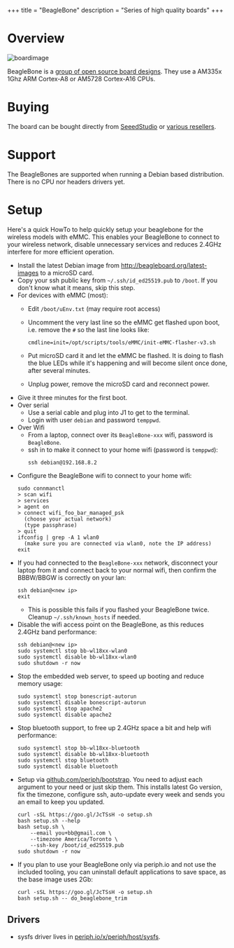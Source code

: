 +++
title = "BeagleBone"
description = "Series of high quality boards"
+++

# Overview

![boardimage](/img/beaglebone-green-wireless.jpg)

BeagleBone is a [group of open source board
designs](https://beagleboard.org/boards). They use a AM335x 1Ghz ARM Cortex-A8
or AM5728 Cortex-A16 CPUs.


# Buying

The board can be bought directly from
[SeeedStudio](https://www.seeedstudio.com/category/Beaglebone-c-8.html) or
[various resellers](https://beagleboard.org/boards).


# Support

The BeagleBones are supported when running a Debian based distribution. There is
no CPU nor headers drivers yet.


# Setup

Here's a quick HowTo to help quickly setup your beaglebone for the wireless
models with eMMC. This enables your BeagleBone to connect to your wireless
network, disable unnecessary services and reduces 2.4GHz interfere for more
efficient operation.

- Install the latest Debian image from http://beagleboard.org/latest-images to
  a microSD card.
- Copy your ssh public key from `~/.ssh/id_ed25519.pub` to `/boot`. If you don't
  know what it means, skip this step.
- For devices with eMMC (most):
  - Edit `/boot/uEnv.txt` (may require root access)
  - Uncomment the very last line so the eMMC get flashed upon boot, i.e. remove
    the `#` so the last line looks like:

    ```
    cmdline=init=/opt/scripts/tools/eMMC/init-eMMC-flasher-v3.sh
    ```
  - Put microSD card it and let the eMMC be flashed. It is doing to flash the
    blue LEDs while it's happening and will become silent once done, after
    several minutes.
  - Unplug power, remove the microSD card and reconnect power.
- Give it three minutes for the first boot.
- Over serial
  - Use a serial cable and plug into J1 to get to the terminal.
  - Login with user `debian` and password `temppwd`.
- Over Wifi
  - From a laptop, connect over its `BeagleBone-xxx` wifi, password is
    `BeagleBone`.
  - ssh in to make it connect to your home wifi (password is `temppwd`):
    ```
    ssh debian@192.168.8.2
    ```
- Configure the BeagleBone wifi to connect to your home wifi:
    ```
    sudo connmanctl
    > scan wifi
    > services
    > agent on
    > connect wifi_foo_bar_managed_psk
      (choose your actual network)
      (type passphrase)
    > quit
    ifconfig | grep -A 1 wlan0
      (make sure you are connected via wlan0, note the IP address)
    exit
    ```
- If you had connected to the `BeagleBone-xxx` network, disconnect your laptop
  from it and connect back to your normal wifi, then confirm the BBBW/BBGW is
  correctly on your lan:
    ```
    ssh debian@<new ip>
    exit
    ```
  - This is possible this fails if you flashed your BeagleBone twice. Cleanup
    `~/.ssh/known_hosts` if needed.
- Disable the wifi access point on the BeagleBone, as this reduces 2.4GHz band
  performance:
    ```
    ssh debian@<new ip>
    sudo systemctl stop bb-wl18xx-wlan0
    sudo systemctl disable bb-wl18xx-wlan0
    sudo shutdown -r now
    ```
- Stop the embedded web server, to speed up booting and reduce memory usage:
    ```
    sudo systemctl stop bonescript-autorun
    sudo systemctl disable bonescript-autorun
    sudo systemctl stop apache2
    sudo systemctl disable apache2
    ```
- Stop bluetooth support, to free up 2.4GHz space a bit and help wifi
  performance:
    ```
    sudo systemctl stop bb-wl18xx-bluetooth
    sudo systemctl disable bb-wl18xx-bluetooth
    sudo systemctl stop bluetooth
    sudo systemctl disable bluetooth
    ```
- Setup via [github.com/periph/bootstrap](https://github.com/periph/bootstrap).
  You need to adjust each argument to your need or just skip them. This installs
  latest Go version, fix the timezone, configure ssh, auto-update every week and
  sends you an email to keep you updated.
    ```
    curl -sSL https://goo.gl/JcTSsH -o setup.sh
    bash setup.sh --help
    bash setup.sh \
        --email you+bb@gmail.com \
        --timezone America/Toronto \
        --ssh-key /boot/id_ed25519.pub
    sudo shutdown -r now
    ```
- If you plan to use your BeagleBone only via periph.io and not use the included
  tooling, you can uninstall default applications to save space, as the base
  image uses 2Gb:
    ```
    curl -sSL https://goo.gl/JcTSsH -o setup.sh
    bash setup.sh -- do_beaglebone_trim
    ```


## Drivers

- sysfs driver lives in
  [periph.io/x/periph/host/sysfs](https://periph.io/x/periph/host/sysfs).
